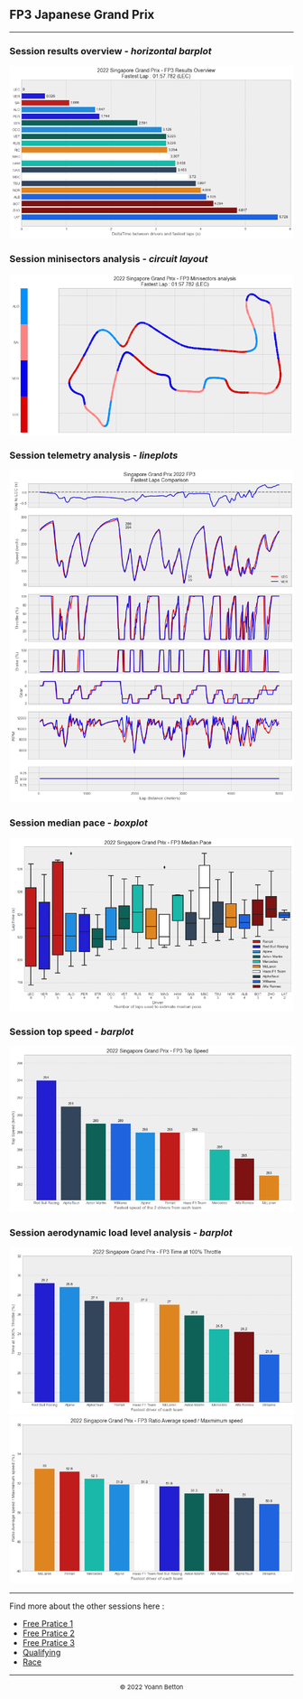 ## FP3 Japanese Grand Prix

---

### Session results overview - *horizontal barplot*

<img src="/output/2022-10-09_Japanese_Grand_Prix/fp3_results_overview_white.png?raw=true"/>

### Session minisectors analysis - *circuit layout*

<img src="/output/2022-10-09_Japanese_Grand_Prix/fp3_minisectors_analysis_white.png?raw=true"/>

### Session telemetry analysis - *lineplots*

<img src="/output/2022-10-09_Japanese_Grand_Prix/fp3_telemetry_analysis_white.png?raw=true"/>

### Session median pace - *boxplot*

<img src="/output/2022-10-09_Japanese_Grand_Prix/fp3_median_pace_white.png?raw=true"/>

### Session top speed - *barplot*

<img src="/output/2022-10-09_Japanese_Grand_Prix/topspeed_fp3_white.png?raw=true"/>

### Session aerodynamic load level analysis - *barplot*

<img src="/output/2022-10-09_Japanese_Grand_Prix/fp3_maximum_throttle_white.png?raw=true"/>

<img src="/output/2022-10-09_Japanese_Grand_Prix/fp3_speed_ratio_white.png?raw=true"/>

--- 

Find more about the other sessions here :
  - [Free Pratice 1](/page/FP1/2022-10-09_Japanese_Grand_Prix)  
  - [Free Pratice 2](/page/FP2/2022-10-09_Japanese_Grand_Prix) 
  - [Free Pratice 3](/page/FP3/2022-10-09_Japanese_Grand_Prix)
  - [Qualifying](/page/Qualifying/2022-10-09_Japanese_Grand_Prix) 
  - [Race](/page/Race/2022-10-09_Japanese_Grand_Prix)

---

<div style="text-align: center">
  <p style="font-size:11px">&copy; 2022 Yoann Betton</p>
</div>

<!-- ---

<p style="font-size:11px">Page generated from <a href="https://github.com/yoannbtn/yoannbtn.github.io">github.com/yoannbtn</a>.</p> -->